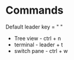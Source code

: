 # Commands

Default leader key = " " 

- Tree view - ctrl + n
- terminal - leader + t
- switch pane - ctrl + w
